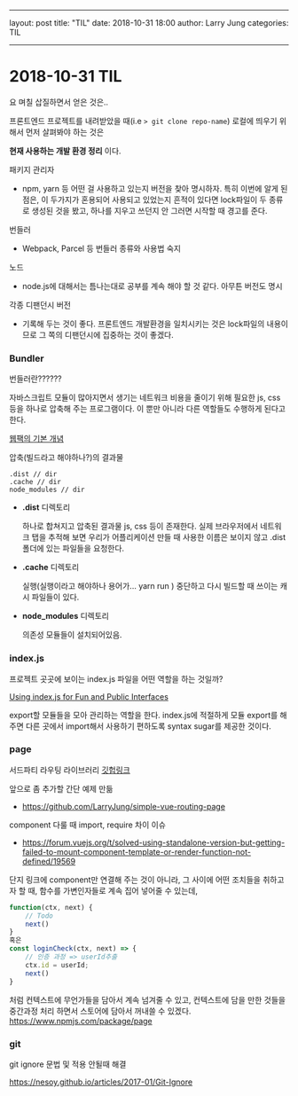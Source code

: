 ---

layout: post
title:  "TIL"
date:   2018-10-31 18:00
author: Larry Jung
categories: TIL

------

# 2018-10-31 TIL  



요 며칠 삽질하면서 얻은 것은..  

프론트엔드 프로젝트를 내려받았을 때(i.e `> git clone repo-name`) 로컬에 띄우기 위해서 먼저 살펴봐야 하는 것은  

**현재 사용하는 개발 환경 정리** 이다.  

패키지 관리자  

- npm, yarn 등 어떤 걸 사용하고 있는지 버전을 찾아 명시하자. 특히 이번에 알게 된 점은, 이 두가지가 혼용되어 사용되고 있었는지 흔적이 있다면 lock파일이 두 종류로 생성된 것을 봤고, 하나를 지우고 쓰던지 안 그러면 시작할 때 경고를 준다.  

번들러  

- Webpack, Parcel 등 번들러 종류와 사용법 숙지   

노드  

- node.js에 대해서는 틈나는대로 공부를 계속 해야 할 것 같다. 아무튼 버전도 명시  

각종 디팬던시 버전  

- 기록해 두는 것이 좋다. 프론트엔드 개발환경을 일치시키는 것은 lock파일의 내용이므로 그 쪽의 디팬던시에 집중하는 것이 좋겠다.      



### Bundler  

번들러란??????   

자바스크립트 모듈이 많아지면서 생기는 네트워크 비용을 줄이기 위해 필요한 js, css 등을 하나로 압축해 주는 프로그램이다. 이 뿐만 아니라 다른 역할들도 수행하게 된다고 한다.  

[웹팩의 기본 개념](http://blog.jeonghwan.net/js/2017/05/15/webpack.html)   

압축(빌드라고 해야하나?)의 결과물   

```
.dist // dir
.cache // dir
node_modules // dir 
```

- **.dist** 디렉토리  

  하나로 합쳐지고 압축된 결과물 js, css 등이 존재한다. 실제 브라우저에서 네트워크 탭을 추적해 보면 우리가 어플리케이션 만들 때 사용한 이름은 보이지 않고 .dist 폴더에 있는 파일들을 요청한다.    

- **.cache** 디렉토리  

  실행(실행이라고 해야하나 용어가... yarn run ) 중단하고 다시 빌드할 때 쓰이는 캐시 파일들이 있다.  

- **node_modules** 디렉토리  

  의존성 모듈들이 설치되어있음.  



### index.js  

프로젝트 곳곳에 보이는 index.js 파일을 어떤 역할을 하는 것일까?  

[Using index.js for Fun and Public Interfaces](https://alligator.io/react/index-js-public-interfaces/)   

 export할 모듈들을 모아 관리하는 역할을 한다. index.js에 적절하게 모듈 export를 해주면 다른 곳에서 import해서 사용하기 편하도록 syntax sugar를 제공한 것이다.  



### page   

서드파티 라우팅 라이브러리 [깃헙링크](https://github.com/visionmedia/page.js)  

앞으로 좀 추가할 간단 예제 만듦 

- https://github.com/LarryJung/simple-vue-routing-page  

component 다룰 때 import, require 차이 이슈  

- https://forum.vuejs.org/t/solved-using-standalone-version-but-getting-failed-to-mount-component-template-or-render-function-not-defined/19569  

단지 링크에 component만 연결해 주는 것이 아니라, 그 사이에 어떤 조치들을 취하고자 할 때, 함수를 가변인자들로 계속 집어 넣어줄 수 있는데,  

```js
function(ctx, next) {
    // Todo
    next()
}
혹은
const loginCheck(ctx, next) => {
    // 인증 과정 => userId추출
    ctx.id = userId;
    next()
}
```

처럼 컨텍스트에 무언가들을 담아서 계속 넘겨줄 수 있고, 컨텍스트에 담을 만한 것들을 중간과정 처리 하면서 스토어에 담아서 꺼내쓸 수 있겠다. https://www.npmjs.com/package/page  



### git  

git ignore 문법 및 적용 안될때 해결  

https://nesoy.github.io/articles/2017-01/Git-Ignore  